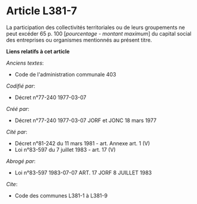 # Article L381-7

La participation des collectivités territoriales ou de leurs groupements ne peut excéder 65 p. 100 [*pourcentage - montant
maximum*] du capital social des entreprises ou organismes mentionnés au présent titre.

**Liens relatifs à cet article**

_Anciens textes_:

  - Code de l'administration communale 403

_Codifié par_:

  - Décret n°77-240 1977-03-07

_Créé par_:

  - Décret n°77-240 1977-03-07 JORF et JONC 18 mars 1977

_Cité par_:

  - Décret n°81-242 du 11 mars 1981 - art. Annexe art. 1 (V)
  - Loi n°83-597 du 7 juillet 1983 - art. 17 (V)

_Abrogé par_:

  - Loi n°83-597 1983-07-07 ART. 17 JORF 8 JUILLET 1983

_Cite_:

  - Code des communes L381-1 à L381-9
